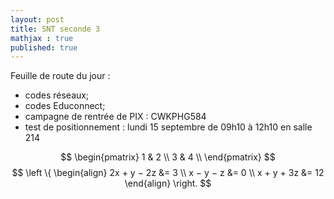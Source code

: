 ```yaml
---
layout: post
title: SNT seconde 3
mathjax : true
published: true
---
```

Feuille de route du jour : 

* codes réseaux;
* codes Educonnect;
* campagne de rentrée de PIX : CWKPHG584
* test de positionnement : lundi 15 septembre de 09h10 à 12h10 en salle 214

$$
   \begin{pmatrix}
     1 & 2 \\
     3 & 4 \\
   \end{pmatrix}
$$
$$
\left \{
  \begin{align}
     2x	+	y	−	2z  &=	3   \\
     x	−	y	−	z    &=	0   \\
     x	+	y	+	3z   &=	12
  \end{align}
\right.
$$
